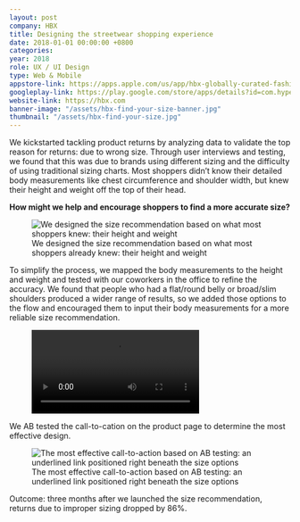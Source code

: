```yaml
---
layout: post
company: HBX
title: Designing the streetwear shopping experience
date: 2018-01-01 00:00:00 +0800
categories:
year: 2018
role: UX / UI Design
type: Web & Mobile
appstore-link: https://apps.apple.com/us/app/hbx-globally-curated-fashion/id895353739
googleplay-link: https://play.google.com/store/apps/details?id=com.hypebeast.store&hl=en
website-link: https://hbx.com
banner-image: "/assets/hbx-find-your-size-banner.jpg"
thumbnail: "/assets/hbx-find-your-size.jpg"
---
```


We kickstarted tackling product returns by analyzing data to validate the top reason for returns: due to wrong size. Through user interviews and testing, we found that this was due to brands using different sizing and the difficulty of using traditional sizing charts. Most shoppers didn’t know their detailed body measurements like chest circumference and shoulder width, but knew their height and weight off the top of their head.

**How might we help and encourage shoppers to find a more accurate size?**

<figure><div class="ratio-4x3"><img class="lazy" data-src="/assets/hbx-find-your-size-height-weight.jpg" alt="We designed the size recommendation based on what most shoppers knew: their height and weight"></div><figcaption>We designed the size recommendation based on what most shoppers already knew: their height and weight</figcaption></figure>
To simplify the process, we mapped the body measurements to the height and weight and tested with our coworkers in the office to refine the accuracy. We found that people who had a flat/round belly or broad/slim shoulders produced a wider range of results, so we added those options to the flow and encouraged them to input their body measurements for a more reliable size recommendation.

<figure>
	<div>
		<video class="lazy" autoplay loop>
			<source src="/assets/hbx-find-your-size.mp4" type="video/mp4">
		</video>
	</div>
</figure>

We AB tested the call-to-cation on the product page to determine the most effective design. 

<figure><div class="ratio-4x3"><img class="lazy" data-src="/assets/hbx-find-your-size-saved.jpg" alt="The most effective call-to-action based on AB testing: an underlined link positioned right beneath the size options"></div><figcaption>The most effective call-to-action based on AB testing: an underlined link positioned right beneath the size options</figcaption></figure>
Outcome: three months after we launched the size recommendation, returns due to improper sizing dropped by 86%.
